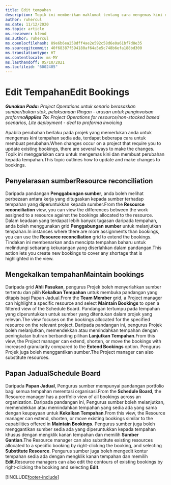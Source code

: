 ```yaml
---
title: Edit tempahan
description: Topik ini memberikan maklumat tentang cara mengemas kini dan membuat perubahan kepada tempahan.
author: ruhercul
ms.date: 11/12/2020
ms.topic: article
ms.reviewer: kfend
ms.author: ruhercul
ms.openlocfilehash: 89e6b6ea258dff4ae2e592c58d6e0a61bf7d8e35
ms.sourcegitcommit: 40f68387f594180af64a5e5c748b6efa188bd300
ms.translationtype: HT
ms.contentlocale: ms-MY
ms.lasthandoff: 05/10/2021
ms.locfileid: "6002405"
---
```

# <a name="edit-bookings"></a><span data-ttu-id="f5129-103">Edit Tempahan</span><span class="sxs-lookup"><span data-stu-id="f5129-103">Edit Bookings</span></span>

<span data-ttu-id="f5129-104">_**Gunakan Pada:** Project Operations untuk senario berasaskan sumber/bukan stok, pelaksanaan Ringan - urusan untuk penginvoisan proforma_</span><span class="sxs-lookup"><span data-stu-id="f5129-104">_**Applies To:** Project Operations for resource/non-stocked based scenarios, Lite deployment - deal to proforma invoicing_</span></span>


<span data-ttu-id="f5129-105">Apabila perubahan berlaku pada projek yang memerlukan anda untuk mengemas kini tempahan sedia ada, terdapat beberapa cara untuk membuat perubahan.</span><span class="sxs-lookup"><span data-stu-id="f5129-105">When changes occur on a project that require you to update existing bookings, there are several ways to make the changes.</span></span> <span data-ttu-id="f5129-106">Topik ini menggariskan cara untuk mengemas kini dan membuat perubahan kepada tempahan.</span><span class="sxs-lookup"><span data-stu-id="f5129-106">This topic outlines how to update and make changes to bookings.</span></span>

## <a name="resource-reconciliation"></a><span data-ttu-id="f5129-107">Penyelarasan sumber</span><span class="sxs-lookup"><span data-stu-id="f5129-107">Resource reconciliation</span></span>

<span data-ttu-id="f5129-108">Daripada pandangan **Penggabungan sumber**, anda boleh melihat perbezaan antara kerja yang ditugaskan kepada sumber terhadap tempahan yang diperuntukkan kepada sumber.</span><span class="sxs-lookup"><span data-stu-id="f5129-108">From the **Resource reconciliation** view, you can view the differences between the work assigned to a resource against the bookings allocated to the resource.</span></span> <span data-ttu-id="f5129-109">Dalam keadaan yang terdapat lebih banyak tugasan daripada tempahan, anda boleh menggunakan grid **Penggabungan sumber** untuk melanjutkan tempahan.</span><span class="sxs-lookup"><span data-stu-id="f5129-109">In instances where there are more assignments than bookings, you can use the **Resource reconciliation** grid to extend the bookings.</span></span> <span data-ttu-id="f5129-110">Tindakan ini membenarkan anda mencipta tempahan baharu untuk melindungi sebarang kekurangan yang diserlahkan dalam pandangan.</span><span class="sxs-lookup"><span data-stu-id="f5129-110">This action lets you create new bookings to cover any shortage that is highlighted in the view.</span></span>

## <a name="maintain-bookings"></a><span data-ttu-id="f5129-111">Mengekalkan tempahan</span><span class="sxs-lookup"><span data-stu-id="f5129-111">Maintain bookings</span></span>

<span data-ttu-id="f5129-112">Daripada grid **Ahli Pasukan**, pengurus Projek boleh menyerlahkan sumber tertentu dan pilih **Kekalkan Tempahan** untuk membuka pandangan yang ditapis bagi Papan Jadual.</span><span class="sxs-lookup"><span data-stu-id="f5129-112">From the **Team Member** grid, a Project manager can highlight a specific resource and select **Maintain Bookings** to open a filtered view of the Schedule Board.</span></span> <span data-ttu-id="f5129-113">Pandangan tertumpu pada tempahan yang diperuntukkan untuk sumber yang ditentukan dalam projek yang relevan.</span><span class="sxs-lookup"><span data-stu-id="f5129-113">The view focuses on the bookings allocated for the specified resource on the relevant project.</span></span> <span data-ttu-id="f5129-114">Daripada pandangan ini, pengurus Projek boleh melanjutkan, memendekkan atau memindahkan tempahan dengan peningkatan butiran berbanding pilihan **Lanjutkan Tempahan**.</span><span class="sxs-lookup"><span data-stu-id="f5129-114">From this view, the Project manager can extend, shorten, or move the bookings with increased granularity compared to the **Extend Bookings** option.</span></span> <span data-ttu-id="f5129-115">Pengurus Projek juga boleh menggantikan sumber.</span><span class="sxs-lookup"><span data-stu-id="f5129-115">The Project manager can also substitute resources.</span></span>

## <a name="schedule-board"></a><span data-ttu-id="f5129-116">Papan Jadual</span><span class="sxs-lookup"><span data-stu-id="f5129-116">Schedule Board</span></span>

<span data-ttu-id="f5129-117">Daripada **Papan Jadual**, Pengurus sumber mempunyai pandangan portfolio bagi semua tempahan merentasi organisasi.</span><span class="sxs-lookup"><span data-stu-id="f5129-117">From the **Schedule Board**, the Resource manager has a portfolio view of all bookings across an organization.</span></span> <span data-ttu-id="f5129-118">Daripada pandangan ini, Pengurus sumber boleh melanjutkan, memendekkan atau memindahkan tempahan yang sedia ada yang sama dengan keupayaan untuk **Kekalkan Tempahan**.</span><span class="sxs-lookup"><span data-stu-id="f5129-118">From this view, the Resource manager can extend, shorten, or move existing bookings similar to the capabilities offered in **Maintain Bookings**.</span></span> <span data-ttu-id="f5129-119">Pengurus sumber juga boleh menggantikan sumber sedia ada yang diperuntukkan kepada tempahan khusus dengan mengklik kanan tempahan dan memilih **Sumber Gantian**.</span><span class="sxs-lookup"><span data-stu-id="f5129-119">The Resource manager can also substitute existing resources allocated to a specific booking by right-clicking the booking, and selecting **Substitute Resource**.</span></span> <span data-ttu-id="f5129-120">Pengurus sumber juga boleh mengedit kontur tempahan sedia ada dengan mengklik kanan tempahan dan memilih **Edit**.</span><span class="sxs-lookup"><span data-stu-id="f5129-120">Resource managers can also edit the contours of existing bookings by right-clicking the booking and selecting **Edit**.</span></span>


[!INCLUDE[footer-include](../includes/footer-banner.md)]